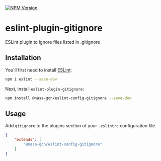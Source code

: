 [![NPM Version](https://img.shields.io/npm/v/%40nasa-gcn%2Feslint-config-gitignore)](https://www.npmjs.com/package/@nasa-gcn/eslint-config-gitignore)

# eslint-plugin-gitignore

ESLint plugin to ignore files listed in .gitignore

## Installation

You'll first need to install [ESLint](https://eslint.org/):

```sh
npm i eslint --save-dev
```

Next, install `eslint-plugin-gitignore`:

```sh
npm install @nasa-gcn/eslint-config-gitignore --save-dev
```

## Usage

Add `gitignore` to the plugins section of your `.eslintrc` configuration file.

```json
{
    "extends": [
        "@nasa-gcn/eslint-config-gitignore"
    ]
}
```


